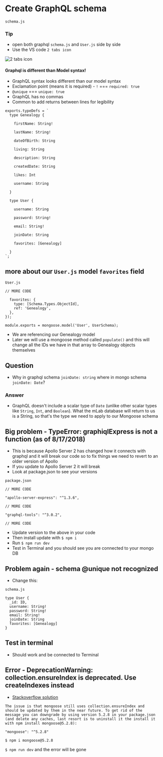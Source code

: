 # Create GraphQL schema
`schema.js`

### Tip
* open both graphql `schema.js` and `User.js` side by side
* Use the VS code `2 tabs icon`

![2 tabs icon](https://i.imgur.com/HEvaNtZ.png)

#### Graphql is different than Model syntax!
* GraphQL syntax looks different than our model syntax
* Exclamation point (means it is required) 
        - `!` === `required: true`
* `@unique` === `unique: true`
* GraphQL has no commas
* Common to add returns between lines for legibility

```
exports.typeDefs = `
  type Genealogy {

    firstName: String!

    lastName: String!

    dateOfBirth: String

    living: String

    description: String

    createdDate: String

    likes: Int

    username: String

  }

  type User {

    username: String

    password: String!

    email: String!

    joinDate: String

    favorites: [Genealogy]

  }
`;
```

## more about our `User.js` model `favorites` field
`User.js`

```
// MORE CODE

  favorites: {
    type: [Schema.Types.ObjectId],
    ref: 'Genealogy',
  },
});

module.exports = mongoose.model('User', UserSchema);
```

* We are referencing our Genealogy model
* Later we will use a mongoose method called `populate()` and this will change all the IDs we have in that array to Genealogy objects themselves

## Question
* Why in graphql schema `joinDate: string` where in mongo schema `joinDate: Date`?

### Answer
* GraphQL doesn't include a scalar type of `Date` (unlike other scalar types like `String`, `Int`, and `Boolean`). What the mLab database will return to us is a String, so that's the type we need to apply to our Mongoose schema

## Big problem - TypeError: graphiqlExpress is not a function (as of 8/17/2018)
* This is because Apollo Server 2 has changed how it connects with graphql and it will break our code so to fix things we need to revert to an older version of Apollo
* If you update to Apollo Server 2 it will break
* Look at package.json to see your versions

`package.json`

```
// MORE CODE

"apollo-server-express": "^1.3.6",

// MORE CODE

"graphql-tools": "^3.0.2",

// MORE CODE
```

* Update version to the above in your code
* Then install update with `$ npm i`
* Run `$ npm run dev`
* Test in Terminal and you should see you are connected to your mongo DB

## Problem again - schema @unique not recognized
* Change this:

`schema.js`

```
type User {
  _id: ID,
  username: String!
  password: String!
  email: String!
  joinDate: String
  favorites: [Genealogy]
}
```

## Test in terminal
* Should work and be connected to Terminal

## Error - DeprecationWarning: collection.ensureIndex is deprecated. Use createIndexes instead
* [Stackoverflow solution](https://stackoverflow.com/questions/51960171/node63208-deprecationwarning-collection-ensureindex-is-deprecated-use-creat?noredirect=1&lq=1)

```
The issue is that mongoose still uses collection.ensureIndex and should be updated by them in the near future. To get rid of the message you can downgrade by using version 5.2.8 in your package.json (and delete any caches, last resort is to uninstall it the install it with npm install mongoose@5.2.8):

"mongoose": "^5.2.8"
```

`$ npm i mongoose@5.2.8`

`$ npm run dev` and the error will be gone

